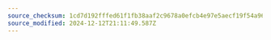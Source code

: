 ```yaml
---
source_checksum: 1cd7d192fffed61f1fb38aaf2c9678a0efcb4e97e5aecf19f54a96ee8edd71cb
source_modified: 2024-12-12T21:11:49.587Z
---
```


